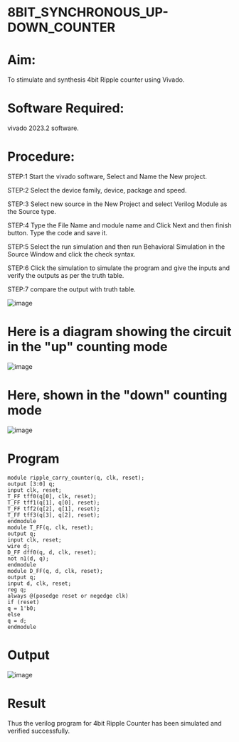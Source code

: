 # 8BIT_SYNCHRONOUS_UP-DOWN_COUNTER
# Aim:
To stimulate and synthesis 4bit Ripple counter using Vivado.

# Software Required:
vivado 2023.2 software.

# Procedure:
STEP:1 Start the vivado software, Select and Name the New project.

STEP:2 Select the device family, device, package and speed.

STEP:3 Select new source in the New Project and select Verilog Module as the Source type.

STEP:4 Type the File Name and module name and Click Next and then finish button. Type the code and save it.

STEP:5 Select the run simulation and then run Behavioral Simulation in the Source Window and click the check syntax.

STEP:6 Click the simulation to simulate the program and give the inputs and verify the outputs as per the truth table.

STEP:7 compare the output with truth table.

![image](https://github.com/RESMIRNAIR/8BIT_SYNCHRONOUS_UP-DOWN_COUNTER/assets/154305926/e1af47bf-e77f-446e-9fe0-e0ca3d1a7cfd)
# Here is a diagram showing the circuit in the "up" counting mode
![image](https://github.com/RESMIRNAIR/8BIT_SYNCHRONOUS_UP-DOWN_COUNTER/assets/154305926/8a6dd34b-5226-4d93-9bff-d87ab85aeabc)
# Here, shown in the "down" counting mode
![image](https://github.com/RESMIRNAIR/8BIT_SYNCHRONOUS_UP-DOWN_COUNTER/assets/154305926/9a30ebd6-6692-48d0-b64b-41b896d6de4a)
# Program
    module ripple_carry_counter(q, clk, reset);
    output [3:0] q;
    input clk, reset;
    T_FF tff0(q[0], clk, reset);
    T_FF tff1(q[1], q[0], reset);
    T_FF tff2(q[2], q[1], reset);
    T_FF tff3(q[3], q[2], reset);
    endmodule
    module T_FF(q, clk, reset);
    output q;
    input clk, reset;
    wire d;
    D_FF dff0(q, d, clk, reset);
    not n1(d, q);
    endmodule
    module D_FF(q, d, clk, reset);
    output q;
    input d, clk, reset;
    reg q;
    always @(posedge reset or negedge clk)
    if (reset)
    q = 1'b0;
    else
    q = d;
    endmodule

# Output
![image](https://github.com/trishasailendran/8BIT_SYNCHRONOUS_UP-DOWN_COUNTER/assets/87655678/ffd75f6f-e811-4f25-a519-270954a27e57)
# Result
Thus the verilog program for 4bit Ripple Counter has been simulated and verified successfully.

